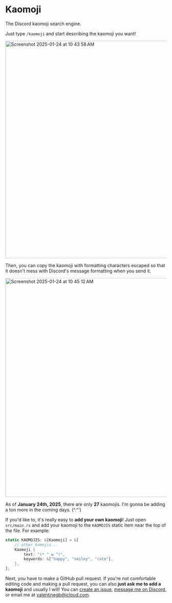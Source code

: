 # Kaomoji

The Discord kaomoji search engine.

Just type `/kaomoji` and start describing the kaomoji you want!

<img width="677" alt="Screenshot 2025-01-24 at 10 43 58 AM" src="https://github.com/user-attachments/assets/5206d495-b639-4ab0-9a04-ab092f27bc08" />

Then, you can copy the kaomoji with formatting characters escaped so that it
doesn't mess with Discord's message formatting when you send it.

<img width="682" alt="Screenshot 2025-01-24 at 10 45 12 AM" src="https://github.com/user-attachments/assets/a70186a0-1205-48dd-a97b-a224f0c20599" />

As of **January 24th, 2025**, there are only **27** kaomojis. I'm gonna be
adding a ton more in the coming days. (^.^')

If you'd like to, it's really easy to **add your own kaomoji**! Just open
`src/main.rs` and add your kaomoji to the `KAOMOJIS` static item near the top of
the file. For example:

```rs
static KAOMOJIS: &[Kaomoji] = &[
    // other komojis...
    Kaomoji {
        text: "(* ^ ω ^)",
        keywords: &["happy", "smiley", "cute"],
    },
];
```

Next, you have to make a GitHub pull request. If you're not comfortable editing
code and making a pull request, you can also **just ask me to add a kaomoji**
and usually I will! You can [create an issue], [message me on Discord], or
email me at <valentinegb@icloud.com>.

[create an issue]: https://github.com/valentinegb/kaomoji/issues/new
[message me on Discord]: https://discord.com/users/1016154932354744330
